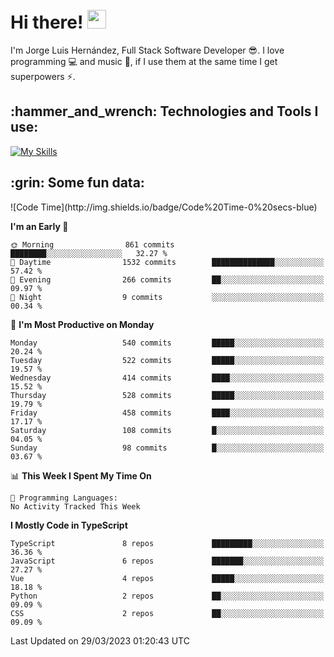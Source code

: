 <h1 align="left">
 <abc>
  <br>Hi there! <img src="https://user-images.githubusercontent.com/42378118/110234147-e3259600-7f4e-11eb-95be-0c4047144dea.gif" width="30"><br>
 </abc>
</h1>

I'm Jorge Luis Hernández, Full Stack Software Developer :sunglasses:. I love programming :computer: and music :musical_score:, if I use them at the same time I get superpowers :zap:. 


<h2 align="left">:hammer_and_wrench: Technologies and Tools I use:</h2>

[![My Skills](https://skillicons.dev/icons?i=js,ts,html,css,py,vue,react,next,nest,postgres,mysql)](https://skillicons.dev)

<h2 align="left">:grin: Some fun data:</h2>
<!--START_SECTION:waka-->
![Code Time](http://img.shields.io/badge/Code%20Time-0%20secs-blue)

**I'm an Early 🐤** 

```text
🌞 Morning                861 commits         ████████░░░░░░░░░░░░░░░░░   32.27 % 
🌆 Daytime                1532 commits        ██████████████░░░░░░░░░░░   57.42 % 
🌃 Evening                266 commits         ██░░░░░░░░░░░░░░░░░░░░░░░   09.97 % 
🌙 Night                  9 commits           ░░░░░░░░░░░░░░░░░░░░░░░░░   00.34 % 
```
📅 **I'm Most Productive on Monday** 

```text
Monday                   540 commits         █████░░░░░░░░░░░░░░░░░░░░   20.24 % 
Tuesday                  522 commits         █████░░░░░░░░░░░░░░░░░░░░   19.57 % 
Wednesday                414 commits         ████░░░░░░░░░░░░░░░░░░░░░   15.52 % 
Thursday                 528 commits         █████░░░░░░░░░░░░░░░░░░░░   19.79 % 
Friday                   458 commits         ████░░░░░░░░░░░░░░░░░░░░░   17.17 % 
Saturday                 108 commits         █░░░░░░░░░░░░░░░░░░░░░░░░   04.05 % 
Sunday                   98 commits          █░░░░░░░░░░░░░░░░░░░░░░░░   03.67 % 
```


📊 **This Week I Spent My Time On** 

```text
💬 Programming Languages: 
No Activity Tracked This Week
```

**I Mostly Code in TypeScript** 

```text
TypeScript               8 repos             █████████░░░░░░░░░░░░░░░░   36.36 % 
JavaScript               6 repos             ███████░░░░░░░░░░░░░░░░░░   27.27 % 
Vue                      4 repos             █████░░░░░░░░░░░░░░░░░░░░   18.18 % 
Python                   2 repos             ██░░░░░░░░░░░░░░░░░░░░░░░   09.09 % 
CSS                      2 repos             ██░░░░░░░░░░░░░░░░░░░░░░░   09.09 % 
```




 Last Updated on 29/03/2023 01:20:43 UTC
<!--END_SECTION:waka-->
